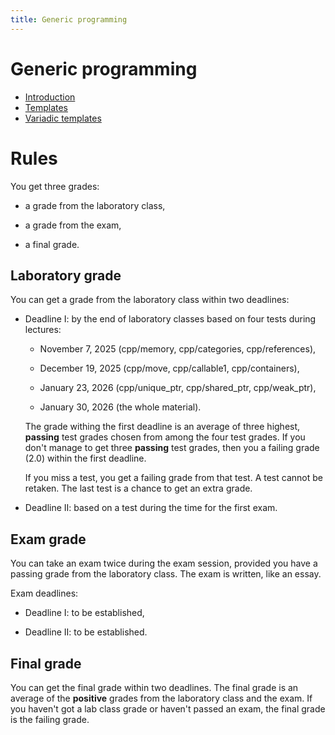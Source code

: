 ```yaml
---
title: Generic programming
---
```


# Generic programming

* [Introduction](generic)
* [Templates](templates)
* [Variadic templates](variadic)

# Rules

You get three grades:

* a grade from the laboratory class,

* a grade from the exam,

* a final grade.

## Laboratory grade

You can get a grade from the laboratory class within two deadlines:

* Deadline I: by the end of laboratory classes based on four tests
  during lectures:

  - November 7, 2025 (cpp/memory, cpp/categories, cpp/references),

  - December 19, 2025 (cpp/move, cpp/callable1, cpp/containers),

  - January 23, 2026 (cpp/unique_ptr, cpp/shared_ptr, cpp/weak_ptr),

  - January 30, 2026 (the whole material).

  The grade withing the first deadline is an average of three highest,
  **passing** test grades chosen from among the four test grades.  If
  you don't manage to get three **passing** test grades, then you a
  failing grade (2.0) within the first deadline.

  If you miss a test, you get a failing grade from that test.  A test
  cannot be retaken.  The last test is a chance to get an extra grade.

* Deadline II: based on a test during the time for the first exam.

## Exam grade

You can take an exam twice during the exam session, provided you have
a passing grade from the laboratory class.  The exam is written, like
an essay.

Exam deadlines:

* Deadline I: to be established,

* Deadline II: to be established.

## Final grade

You can get the final grade within two deadlines.  The final grade is
an average of the **positive** grades from the laboratory class and
the exam.  If you haven't got a lab class grade or haven't passed an
exam, the final grade is the failing grade.
